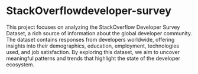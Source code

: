 # StackOverflowdeveloper-survey 
This project focuses on analyzing the StackOverflow Developer Survey Dataset, a rich source of information about the global developer community. The dataset contains responses from developers worldwide, offering insights into their demographics, education, employment, technologies used, and job satisfaction. By exploring this dataset, we aim to uncover meaningful patterns and trends that highlight the state of the developer ecosystem.
